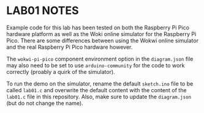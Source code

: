 # LAB01 NOTES

Example code for this lab has been tested on both the Raspberry Pi Pico hardware platform as well as the Woki online simulator for the Raspberry Pi Pico. There are some differences between using the Wokwi online simulator and the real Raspberry Pi Pico hardware however.

The `wokwi-pi-pico` component environment option in the `diagram.json` file may also need to be set to use `arduino-community` for the code to work correctly (proably a quirk of the simulator).

To run the demo on the simulator, rename the default `sketch.ino` file to be called `lab01.c` and overwrite the default content with the content of the `lab01.c` file in this repository. Also, make sure to update the `diagram.json` (but do not change the name).
